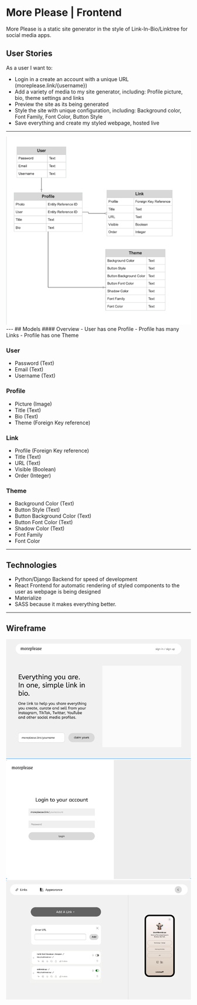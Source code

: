 # More Please | Frontend

More Please is a static site generator in the style of Link-In-Bio/Linktree for social media apps.


## User Stories
As a user I want to: 
- Login in a create an account with a unique URL (moreplease.link/{username})
- Add a variety of media to my site generator, including: 
    Profile picture, bio, theme settings and links 
- Preview the site as its being generated
- Style the site with unique configuration, including: Background color, Font Family, Font Color, Button Style
- Save everything and create my styled webpage, hosted live
---
<img src="./private/ERD.png"/>
---
## Models
#### Overview
- User has one Profile
- Profile has many Links
- Profile has one Theme

### User
* Password (Text)
* Email (Text)
* Username (Text)

### Profile
* Picture (Image)
* Title (Text)
* Bio (Text)
* Theme (Foreign Key reference)

### Link
* Profile (Foreign Key reference)
* Title (Text)
* URL (Text)
* Visible (Boolean)
* Order (Integer)

### Theme
* Background Color (Text)
* Button Style (Text)
* Button Background Color (Text)
* Button Font Color (Text)
* Shadow Color (Text)
* Font Family
* Font Color

---

## Technologies
* Python/Django Backend for speed of development
* React Frontend for automatic rendering of styled components to the user as webpage is being designed
* Materialize
* SASS because it makes everything better.


---

## Wireframe

<img src="./private/main.png" />
<img src="./private/login.png" />
<img src="./private/design.png" />
